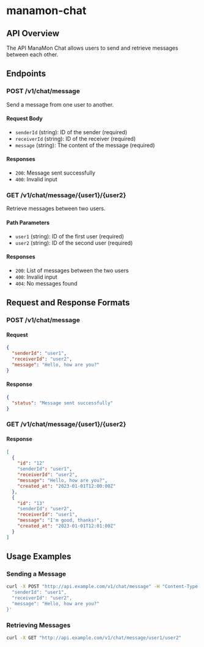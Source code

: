 # manamon-chat

## API Overview
The API ManaMon Chat allows users to send and retrieve messages between each other.

## Endpoints

### POST /v1/chat/message
Send a message from one user to another.

#### Request Body
- `senderId` (string): ID of the sender (required)
- `receiverId` (string): ID of the receiver (required)
- `message` (string): The content of the message (required)

#### Responses
- `200`: Message sent successfully
- `400`: Invalid input

### GET /v1/chat/message/{user1}/{user2}
Retrieve messages between two users.

#### Path Parameters
- `user1` (string): ID of the first user (required)
- `user2` (string): ID of the second user (required)

#### Responses
- `200`: List of messages between the two users
- `400`: Invalid input
- `404`: No messages found

## Request and Response Formats

### POST /v1/chat/message

#### Request
```json
{
  "senderId": "user1",
  "receiverId": "user2",
  "message": "Hello, how are you?"
}
```

#### Response
```json
{
  "status": "Message sent successfully"
}
```

### GET /v1/chat/message/{user1}/{user2}

#### Response
```json
[
  {
    "id": "12"
    "senderId": "user1",
    "receiverId": "user2",
    "message": "Hello, how are you?",
    "created_at": "2023-01-01T12:00:00Z"
  },
  {
    "id": "13"
    "senderId": "user2",
    "receiverId": "user1",
    "message": "I'm good, thanks!",
    "created_at": "2023-01-01T12:01:00Z"
  }
]
```

## Usage Examples

### Sending a Message
```bash
curl -X POST "http://api.example.com/v1/chat/message" -H "Content-Type: application/json" -d '{
  "senderId": "user1",
  "receiverId": "user2",
  "message": "Hello, how are you?"
}'
```

### Retrieving Messages
```bash
curl -X GET "http://api.example.com/v1/chat/message/user1/user2"
```
